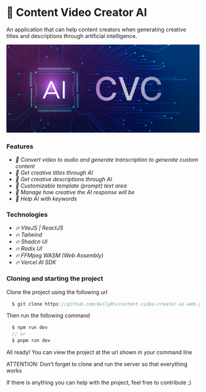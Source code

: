 # :robot: Content Video Creator AI

An application that can help content creators when generating creative titles and descriptions through artificial intelligence.

![cover](https://github.com/AvilyRs/avilyrs/blob/master/projects-images/cvc-ai/cover.png?raw=true)

### Features

- *:pencil: Convert video to audio and generate transcription to generate custom content*
- *:pencil: Get creative titles through AI*
- *:pencil: Get creative descriptions through AI*
- *:pencil: Customizable template (prompt) text area*
- *:pencil: Manage how creative the AI ​​response will be*
- *:pencil: Help AI with keywords*

### Technologies

- *:fire: ViteJS | ReactJS*
- *:fire: Tailwind*
- *:fire: Shadcn UI*
- *:fire: Radix UI*
- *:fire: FFMpeg WASM (Web Assembly)*
- *:fire: Vercel AI SDK*

### Cloning and starting the project

Clone the project using the following url
```javascript
  $ git clone https://github.com/AvilyRs/content-video-creator-ai-web.git
```

Then run the following command
```javascript
  $ npm run dev
  // or
  $ pnpm run dev
```
All ready!
You can view the project at the url shown in your command line

ATTENTION: Don't forget to clone and run the server so that everything works

If there is anything you can help with the project, feel free to contribute ;)
